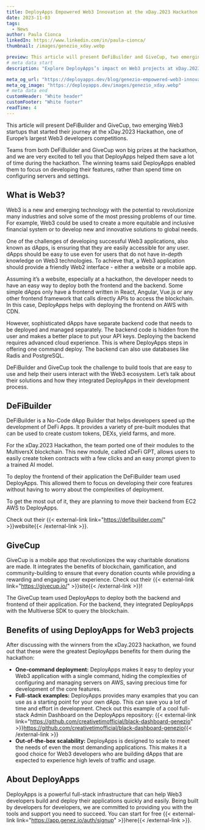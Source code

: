 ```yaml
---
title: DeployApps Empowered Web3 Innovation at the xDay.2023 Hackathon
date: 2023-11-03
tags:
  - News
author: Paula Cionca
linkedIn: https://www.linkedin.com/in/paula-cionca/
thumbnail: /images/genezio_xday.webp

preview: This article will present DeFiBuilder and GiveCup, two emerging Web3 startups that started their journey at the xDay.2023 Hackathon, one of Europe’s largest Web3 developers competitions.
# meta data start
description: "Explore DeployApps’s impact on Web3 projects at xDay.2023. Learn more about the benefits of DeployApps for Web3 developers and how to get started today"

meta_og_url: "https://deployapps.dev/blog/genezio-empowered-web3-innovation-at-the-xday.2023-hackathon/"
meta_og_image: "https://deployapps.dev/images/genezio_xday.webp"
# meta data end
customHeader: "White header"
customFooter: "White footer"
readTime: 4
---
```


This article will present DeFiBuilder and GiveCup, two emerging Web3 startups that started their journey at the xDay.2023 Hackathon, one of Europe’s largest Web3 developers competitions.

Teams from both DeFiBuilder and GiveCup won big prizes at the hackathon, and we are very excited to tell you that DeployApps helped them save a lot of time during the hackathon. The winning teams said DeployApps enabled them to focus on developing their features, rather than spend time on configuring servers and settings.

## What is Web3?

Web3 is a new and emerging technology with the potential to revolutionize many industries and solve some of the most pressing problems of our time. For example, Web3 could be used to create a more equitable and inclusive financial system or to develop new and innovative solutions to global needs.

One of the challenges of developing successful Web3 applications, also known as dApps, is ensuring that they are easily accessible for any user. dApps should be easy to use even for users that do not have in-depth knowledge on Web3 technologies. To achieve that, a Web3 application should provide a friendly Web2 interface - either a website or a mobile app.

Assuming it’s a website, especially at a hackathon, the developer needs to have an easy way to deploy both the frontend and the backend. Some simple dApps only have a frontend written in React, Angular, Vue.js or any other frontend framework that calls directly APIs to access the blockchain. In this case, DeployApps helps with deploying the frontend on AWS with CDN.

However, sophisticated dApps have separate backend code that needs to be deployed and managed separately. The backend code is hidden from the user and makes a better place to put your API keys. Deploying the backend requires advanced cloud experience. This is where DeployApps steps in offering one command deploy. The backend can also use databases like Radis and PostgreSQL.

DeFiBuilder and GiveCup took the challenge to build tools that are easy to use and help their users interact with the Web3 ecosystem. Let’s talk about their solutions and how they integrated DeployApps in their development process.

## DeFiBuilder

DeFiBuilder is a No-Code dApp Builder that helps developers speed up the development of DeFi Apps. It provides a variety of pre-built modules that can be used to create custom tokens, DEXs, yield farms, and more.

For the xDay.2023 Hackathon, the team ported one of their modules to the MultiversX blockchain. This new module, called xDeFi GPT, allows users to easily create token contracts with a few clicks and an easy prompt given to a trained AI model.

To deploy the frontend of their application the DeFiBuilder team used DeployApps. This allowed them to focus on developing their core features without having to worry about the complexities of deployment.

To get the most out of it, they are planning to move their backend from EC2 AWS to DeployApps.

Check out their {{< external-link link="https://defibuilder.com/" >}}website{{< /external-link >}}.

## GiveCup

GiveCup is a mobile app that revolutionizes the way charitable donations are made. It integrates the benefits of blockchain, gamification, and community-building to ensure that every donation counts while providing a rewarding and engaging user experience. Check out their {{< external-link link="https://givecup.io/" >}}site{{< /external-link >}}!

The GiveCup team used DeployApps to deploy both the backend and frontend of their application. For the backend, they integrated DeployApps with the Multiverse SDK to query the blockchain.

## Benefits of using DeployApps for Web3 projects

After discussing with the winners from the xDay.2023 hackathon, we found out that these were the greatest DeployApps benefits for them during the hackathon:

- **One-command deployment:** DeployApps makes it easy to deploy your Web3 application with a single command, hiding the complexities of configuring and managing servers on AWS, saving precious time for development of the core features.
- **Full-stack examples:** DeployApps provides many examples that you can use as a starting point for your own dApp. This can save you a lot of time and effort in development. Check out this example of a cool full-stack Admin Dashboard on the DeployApps repository: {{< external-link link="https://github.com/creativetimofficial/black-dashboard-genezio" >}}https://github.com/creativetimofficial/black-dashboard-genezio{{< /external-link >}}
- **Out-of-the-box scalability:** DeployApps is designed to scale to meet the needs of even the most demanding applications. This makes it a good choice for Web3 developers who are building dApps that are expected to experience high levels of traffic and usage.

## About DeployApps

DeployApps is a powerful full-stack infrastructure that can help Web3 developers build and deploy their applications quickly and easily. Being built by developers for developers, we are committed to providing you with the tools and support you need to succeed. You can start for free {{< external-link link="https://app.genez.io/auth/signup" >}}here{{< /external-link >}}.
